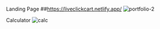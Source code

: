 
Landing Page
##https://liveclickcart.netlify.app/
![portfolio-2](https://github.com/sujeet9682/CODSOFT/assets/112682897/4d17dd9b-7ca8-4a66-bf02-eff4490c05da)

Calculator
![calc](https://github.com/sujeet9682/CODSOFT/assets/112682897/0bea1e57-6c2e-40b5-bda8-7a9e2c29065b)
